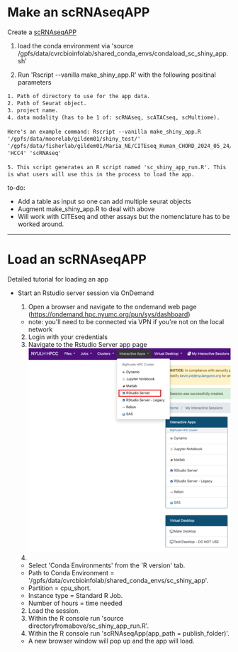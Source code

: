 # Make an scRNAseqAPP

Create a [scRNAseqAPP](https://www.bioconductor.org/packages/release/bioc/html/scRNAseqApp.html) 

  1. load the conda environment via 'source /gpfs/data/cvrcbioinfolab/shared_conda_envs/condaload_sc_shiny_app.sh'
  
  2. Run 'Rscript --vanilla make_shiny_app.R' with the following positinal parameters
    
    1. Path of directory to use for the app data.
    2. Path of Seurat object.
    3. project name.
    4. data modality (has to be 1 of: scRNAseq, scATACseq, scMultiome).
    
    Here's an example command: Rscript --vanilla make_shiny_app.R '/gpfs/data/moorelab/gildem01/shiny_test/' '/gpfs/data/fisherlab/gildem01/Maria_NE/CITEseq_Human_CHORD_2024_05_24/08202024/QC/HCC4/HCC4.rds' 'HCC4' 'scRNAseq'
    
    5. This script generates an R script named 'sc_shiny_app_run.R'. This is what users will use this in the process to load the app.

to-do:

* Add a table as input so one can add multiple seurat objects
* Augment make_shiny_app.R to deal with above
* Will work with CITEseq and other assays but the nomenclature has to be worked around. 

*** 

# Load an scRNAseqAPP
Detailed tutorial for loading an app

- Start an Rstudio server session via OnDemand
  
  1. Open a browser and navigate to the ondemand web page (https://ondemand.hpc.nyumc.org/pun/sys/dashboard)
    - note: you'll need to be connected via VPN if you're not on the local network
  2. Login with your credentials
  3. Navigate to the Rstudio Server app page  
    ![image info](readme_images/rstudio_server_1.png)
  4. 
    - Select 'Conda Environments' from the 'R version' tab.
    - Path to Conda Environment = '/gpfs/data/cvrcbioinfolab/shared_conda_envs/sc_shiny_app'.
    - Partition = cpu_short.
    - Instance type =  Standard R Job.
    - Number of hours = time needed
    
  2. Load the session.
  3. Within the R console run 'source directoryfromabove/sc_shiny_app_run.R'.
  4. Within the R console run 'scRNAseqApp(app_path = publish_folder)'.
  
    * A new browser window will pop up and the app will load.
    
    